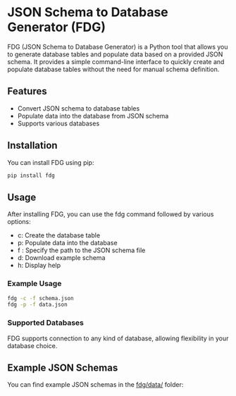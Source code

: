 # JSON Schema to Database Generator (FDG)

FDG (JSON Schema to Database Generator) is a Python tool that allows you to generate database tables and populate data based on a provided JSON schema. It provides a simple command-line interface to quickly create and populate database tables without the need for manual schema definition.

## Features

- Convert JSON schema to database tables
- Populate data into the database from JSON schema
- Supports various databases

## Installation

You can install FDG using pip:

```bash
pip install fdg
```

## Usage

After installing FDG, you can use the fdg command followed by various options:

- c: Create the database table
- p: Populate data into the database
- f <path>: Specify the path to the JSON schema file
- d: Download example schema
- h: Display help

### Example Usage

```bash
fdg -c -f schema.json
fdg -p -f data.json
```

### Supported Databases

FDG supports connection to any kind of database, allowing flexibility in your database choice.

## Example JSON Schemas

You can find example JSON schemas in the [fdg/data/](fdg/data/) folder:
